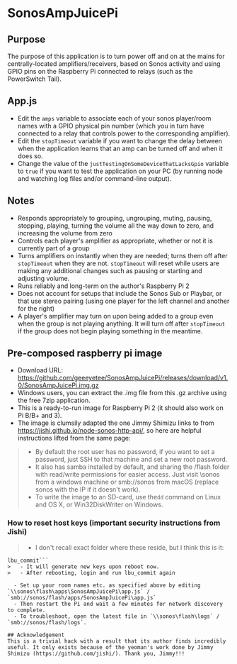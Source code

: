 # SonosAmpJuicePi

## Purpose
The purpose of this application is to turn power off and on at the mains for centrally-located amplifiers/receivers, based on Sonos activity and using GPIO pins on the Raspberry Pi connected to relays (such as the PowerSwitch Tail).

## App.js
  - Edit the `amps` variable to associate each of your sonos player/room names with a GPIO physical pin number (which you in turn have connected to a relay that controls power to the corresponding amplifier).
  - Edit the `stopTimeout` variable if you want to change the delay between when the application learns that an amp can be turned off and when it does so.
  - Change the value of the `justTestingOnSomeDeviceThatLacksGpio` variable to `true` if you want to test the application on your PC (by running node and watching log files and/or command-line output).

## Notes
  - Responds appropriately to grouping, ungrouping, muting, pausing, stopping, playing, turning the volume all the way down to zero, and increasing the volume from zero
  - Controls each player's amplifier as appropriate, whether or not it is currently part of a group
  - Turns amplifiers on instantly when they are needed; turns them off after `stopTimeout` when they are not. `stopTimeout` will reset while users are making any additional changes such as pausing or starting and adjusting volume.
  - Runs reliably and long-term on the author's Raspberry Pi 2
  - Does not account for setups that include the Sonos Sub or Playbar, or that use stereo pairing (using one player for the left channel and another for the right)
  - A player's amplifier may turn on upon being added to a group even when the group is not playing anything. It will turn off after `stopTimeout` if the group does not begin playing something in the meantime.

## Pre-composed raspberry pi image
  - Download URL: https://github.com/geeeyetee/SonosAmpJuicePi/releases/download/v1.0/SonosAmpJuicePi.img.gz
  - Windows users, you can extract the .img file from this .gz archive using the free 7zip application.
  - This is a ready-to-run image for Raspberry Pi 2 (it should also work on Pi B/B+ and 3).
  - The image is clumsily adapted the one Jimmy Shimizu links to from https://jishi.github.io/node-sonos-http-api/, so here are helpful instructions lifted from the same page:
  
>   - By default the root user has no password, if you want to set a password, just SSH to that machine and set a new root password.
>   - It also has samba installed by default, and sharing the /flash folder with read/write permissions for easier access. Just visit \\sonos from a windows machine or smb://sonos from macOS (replace sonos with the IP if it doesn't work).
>   - To write the image to an SD-card, use the`dd` command on Linux and OS X, or Win32DiskWriter on Windows.

### How to reset host keys (important security instructions from Jishi)
>   - I don't recall exact folder where these reside, but I think this is it:
```rm /etc/sshd/ssh_host_*
lbu_commit```
>   - It will generate new keys upon reboot now.
>   - After rebooting, login and run lbu_commit again

  - Set up your room names etc. as specified above by editing `\\sonos\flash\apps\SonosAmpJuicePi\app.js` / `smb://sonos/flash/apps/SonosAmpJuicePi\app.js`
  - Then restart the Pi and wait a few minutes for network discovery to complete.
  - To troubleshoot, open the latest file in `\\sonos\flash\logs` / `smb://sonos/flash/logs`.

## Acknowledgement
This is a trivial hack with a result that its author finds incredibly useful. It only exists because of the yeoman's work done by Jimmy Shimizu (https://github.com/jishi/). Thank you, Jimmy!!!
